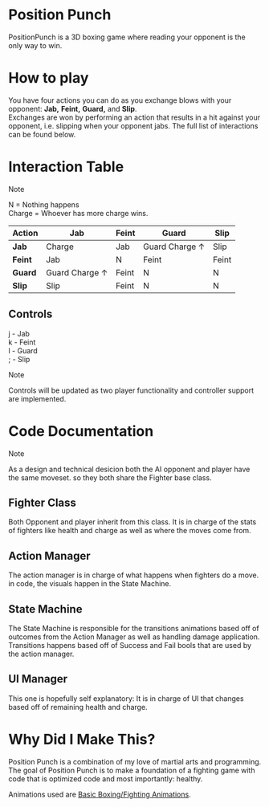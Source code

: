 # Position Punch
PositionPunch is a 3D boxing game where reading your opponent is the only way to win.

# How to play
You have four actions you can do as you exchange blows with your opponent:
**Jab,** **Feint,** **Guard,** and **Slip**.\
Exchanges are won by performing an action that results in a hit against your opponent, i.e. slipping when your opponent jabs. The full list of interactions can be found below. 


# Interaction Table
> [!NOTE]
> N = Nothing happens \
> Charge = Whoever has more charge wins.

| Action  | Jab | Feint  | Guard | Slip |
| ------------- | ------------- | ------------- | ------------- | ------------- |
| **Jab**  | Charge  | Jab  | Guard Charge &uarr;  | Slip  |
| **Feint**  | Jab  | N  | Feint  | Feint  |
| **Guard**  | Guard Charge &uarr;  | Feint  | N  | N  |
| **Slip**  | Slip  | Feint  | N  | N  |


## Controls 
j - Jab\
k - Feint\
l - Guard\
; - Slip
> [!NOTE]
> Controls will be updated as two player functionality and controller support are implemented.



# Code Documentation
> [!NOTE]
> As a design and technical desicion both the AI opponent and player have the same moveset. so they both share the Fighter base class.

## Fighter Class
Both Opponent and player inherit from this class. It is in charge of the stats of fighters like health and charge as well as where the moves come from.

## Action Manager
The action manager is in charge of what happens when fighters do a move. in code, the visuals happen in the State Machine.

## State Machine
The State Machine is responsible for the transitions animations based off of outcomes from the Action Manager as well as handling damage application. Transitions happens based off of Success and Fail bools that are used by the action manager.

## UI Manager
This one is hopefully self explanatory: It is in charge of UI that changes based off of remaining health and charge. 


# Why Did I Make This?
Position Punch is a combination of my love of martial arts and programming. The goal of Position Punch is to make a foundation of a fighting game with code that is optimized code and most importantly: healthy. 

Animations used are [Basic Boxing/Fighting Animations](https://assetstore.unity.com/packages/3d/animations/basic-boxing-fighting-animations-251206#description).
